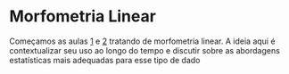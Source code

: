 # Morfometria Linear 
Começamos as aulas [1](Aula_1) e [2](Aula_2) tratando de morfometria linear. A ideia aqui é contextualizar seu uso ao longo do tempo e discutir sobre as abordagens estatísticas mais adequadas para esse tipo de dado
